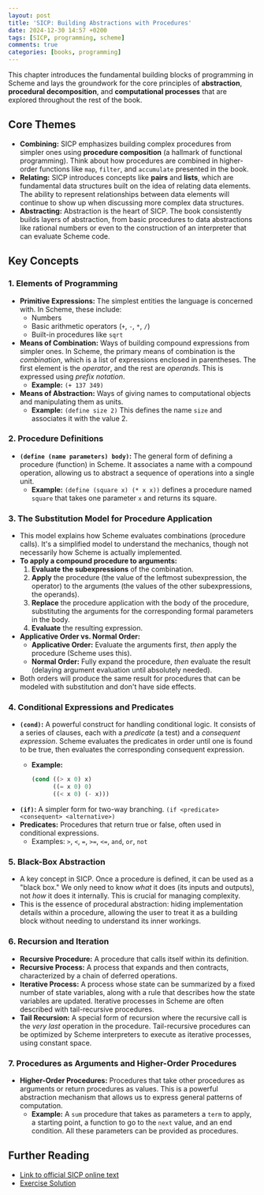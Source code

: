 ```yaml
---
layout: post
title: 'SICP: Building Abstractions with Procedures'
date: 2024-12-30 14:57 +0200
tags: [SICP, programming, scheme]
comments: true
categories: [books, programming]
---
```


This chapter introduces the fundamental building blocks of programming in Scheme and lays the groundwork for the core principles of **abstraction**, **procedural decomposition**, and **computational processes** that are explored throughout the rest of the book.

## Core Themes

* **Combining:** SICP emphasizes building complex procedures from simpler ones using **procedure composition** (a hallmark of functional programming). Think about how procedures are combined in higher-order functions like `map`, `filter`, and `accumulate` presented in the book.
* **Relating:** SICP introduces concepts like **pairs** and **lists**, which are fundamental data structures built on the idea of relating data elements. The ability to represent relationships between data elements will continue to show up when discussing more complex data structures.
* **Abstracting:** Abstraction is the heart of SICP. The book consistently builds layers of abstraction, from basic procedures to data abstractions like rational numbers or even to the construction of an interpreter that can evaluate Scheme code.

## Key Concepts

### 1. Elements of Programming

* **Primitive Expressions:** The simplest entities the language is concerned with. In Scheme, these include:
  * Numbers
  * Basic arithmetic operators (`+`, `-`, `*`, `/`)
  * Built-in procedures like `sqrt`
* **Means of Combination:** Ways of building compound expressions from simpler ones. In Scheme, the primary means of combination is the *combination*, which is a list of expressions enclosed in parentheses. The first element is the *operator*, and the rest are *operands*. This is expressed using *prefix notation*.
  * **Example:** `(+ 137 349)`
* **Means of Abstraction:** Ways of giving names to computational objects and manipulating them as units.
  * **Example:** `(define size 2)`  This defines the name `size` and associates it with the value 2.

### 2. Procedure Definitions

* **`(define (name parameters) body)`:** The general form of defining a procedure (function) in Scheme. It associates a name with a compound operation, allowing us to abstract a sequence of operations into a single unit.
  * **Example:** `(define (square x) (* x x))` defines a procedure named `square` that takes one parameter `x` and returns its square.

### 3. The Substitution Model for Procedure Application

* This model explains how Scheme evaluates combinations (procedure calls). It's a simplified model to understand the mechanics, though not necessarily how Scheme is actually implemented.
* **To apply a compound procedure to arguments:**
    1. **Evaluate the subexpressions** of the combination.
    2. **Apply** the procedure (the value of the leftmost subexpression, the operator) to the arguments (the values of the other subexpressions, the operands).
    3. **Replace** the procedure application with the body of the procedure, substituting the arguments for the corresponding formal parameters in the body.
    4. **Evaluate** the resulting expression.
* **Applicative Order vs. Normal Order:**
  * **Applicative Order:** Evaluate the arguments first, *then* apply the procedure (Scheme uses this).
  * **Normal Order:** Fully expand the procedure, *then* evaluate the result (delaying argument evaluation until absolutely needed).
* Both orders will produce the same result for procedures that can be modeled with substitution and don't have side effects.

### 4. Conditional Expressions and Predicates

* **`(cond)`:** A powerful construct for handling conditional logic. It consists of a series of clauses, each with a *predicate* (a test) and a *consequent expression*. Scheme evaluates the predicates in order until one is found to be true, then evaluates the corresponding consequent expression.
  * **Example:**

    ```scheme
    (cond ((> x 0) x)
          ((= x 0) 0)
          ((< x 0) (- x)))
    ```
* **`(if)`:** A simpler form for two-way branching. `(if <predicate> <consequent> <alternative>)`
* **Predicates:** Procedures that return true or false, often used in conditional expressions.
  * Examples: `>`, `<`, `=`, `>=`, `<=`, `and`, `or`, `not`

### 5. Black-Box Abstraction

* A key concept in SICP. Once a procedure is defined, it can be used as a "black box." We only need to know *what* it does (its inputs and outputs), not *how* it does it internally. This is crucial for managing complexity.
* This is the essence of procedural abstraction: hiding implementation details within a procedure, allowing the user to treat it as a building block without needing to understand its inner workings.

### 6. Recursion and Iteration

* **Recursive Procedure:** A procedure that calls itself within its definition.
* **Recursive Process:** A process that expands and then contracts, characterized by a chain of deferred operations.
* **Iterative Process:** A process whose state can be summarized by a fixed number of state variables, along with a rule that describes how the state variables are updated. Iterative processes in Scheme are often described with tail-recursive procedures.
* **Tail Recursion:** A special form of recursion where the recursive call is the *very last* operation in the procedure. Tail-recursive procedures can be optimized by Scheme interpreters to execute as iterative processes, using constant space.

### 7. Procedures as Arguments and Higher-Order Procedures

* **Higher-Order Procedures:** Procedures that take other procedures as arguments or return procedures as values. This is a powerful abstraction mechanism that allows us to express general patterns of computation.
  * **Example:** A `sum` procedure that takes as parameters a `term` to apply, a starting point, a function to go to the `next` value, and an end condition. All these parameters can be provided as procedures.

## Further Reading

* [Link to official SICP online text](https://mitpress.mit.edu/sites/default/files/sicp/full-text/book/book.html)
* [Exercise Solution](https://github.com/IMperiumX/playground/tree/main/src/playground/scheme/SICP)
